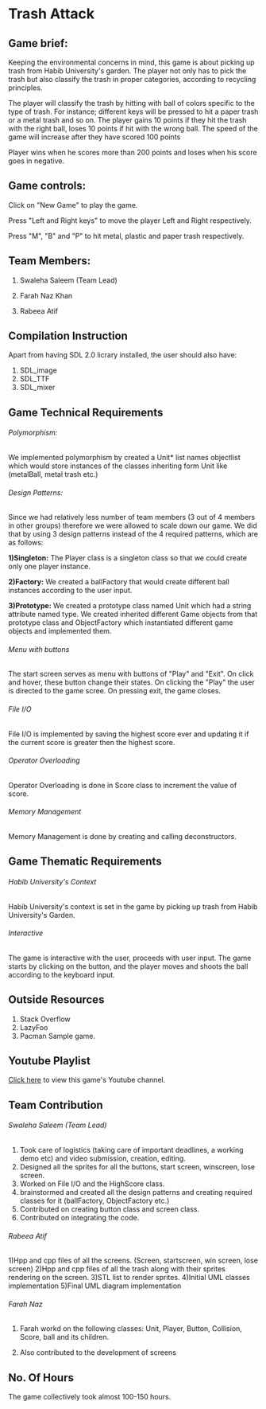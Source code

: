 # Trash Attack

## Game brief:

Keeping the environmental concerns in mind, this game is about picking up trash from Habib University's garden. The player not only has to
pick the trash but also classify the trash in proper categories, according to recycling principles.

The player will classify the trash by hitting with ball of colors specific to the type of trash. For instance; different keys will be pressed to hit a paper trash or a metal trash and so on. The player gains 10 points if they hit the trash with the right ball, loses 10 points if hit with the wrong ball. The speed of the game will increase after they have scored 100 points

Player wins when he scores more than 200 points and loses when his score goes in negative.

## Game controls:

Click on "New Game" to play the game.

Press "Left and Right keys" to move the player Left and Right respectively.

Press "M", "B" and "P" to hit metal, plastic and paper trash respectively.

## Team Members:

1) Swaleha Saleem (Team Lead)

2) Farah Naz Khan

3) Rabeea Atif

## Compilation Instruction

Apart from having SDL 2.0 licrary installed, the user should also have:

1) SDL_image 
2) SDL_TTF
3) SDL_mixer

## Game Technical Requirements

###### Polymorphism:

We implemented polymorphism by created a Unit* list names objectlist which would store instances of the classes inheriting form Unit like (metalBall, metal trash etc.)

###### Design Patterns:

Since we had relatively less number of  team members (3 out of 4 members in other groups) therefore we were allowed to scale down our game. We did that by using 3 design patterns instead of the 4 required patterns, which are as follows:

**1)Singleton:** The Player class is a singleton class so that we could create only one player instance.

**2)Factory:** We created a ballFactory that would create different ball instances according to the user input.

**3)Prototype:** We created a prototype class named Unit which had a string attribute named type. We created inherited different Game objects from that prototype class and ObjectFactory which instantiated different game objects and implemented them.

###### Menu with buttons

The start screen serves as menu with buttons of "Play" and "Exit". On click and hover, these button change their states. On clicking the "Play" the user is directed to the game scree. On pressing exit, the game closes.

###### File I/O

File I/O is implemented by saving the highest score ever and updating it if the current score is greater then the highest score.

###### Operator Overloading
 
Operator Overloading is done in Score class to increment the value of score.

###### Memory Management
Memory Management is done by creating and calling deconstructors.

## Game Thematic Requirements

###### Habib University's Context
Habib University's context is set in the game by picking up trash from Habib University's Garden.

###### Interactive
The game is interactive with the user, proceeds with user input. The game starts by clicking on the button, and the player moves and shoots the ball according to the keyboard input.

## Outside Resources
1) Stack Overflow
2) LazyFoo
3) Pacman Sample game.

## Youtube Playlist

[Click here](https://www.youtube.com/channel/UCZX4dih3083J8cT4Scl4MRQ?view_as=subscriber) to view this game's Youtube channel.

## Team Contribution

###### Swaleha Saleem (Team Lead)

1) Took care of logistics (taking care of important deadlines, a working demo etc) and video submission, creation, editing.
2) Designed all the sprites for all the buttons, start screen, winscreen, lose screen.
3) Worked on File I/O and the HighScore class.
4) brainstormed and created all the design patterns and creating required classes for it (ballFactory, ObjectFactory etc.)
5) Contributed on creating button class and screen class.
6) Contributed on integrating the code.

###### Rabeea Atif

1)Hpp and cpp files of all the screens. (Screen, startscreen, win screen, lose screen)
2)Hpp and cpp files of all the trash along  with their sprites rendering on the screen.
3)STL list to render sprites.
4)Initial UML classes implementation
5)Final UML diagram implementation

###### Farah Naz

1) Farah workd on the following classes: Unit, Player, Button, Collision, Score, ball and its children.

2) Also contributed to the development of screens

## No. Of Hours

The game collectively took almost 100-150 hours.

